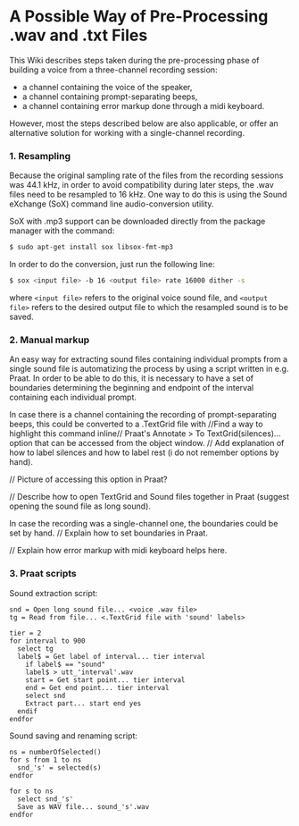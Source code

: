 # A Possible Way of Pre-Processing .wav and .txt Files

This Wiki describes steps taken during the pre-processing phase of building a voice from a three-channel recording session:

* a channel containing the voice of the speaker,
* a channel containing prompt-separating beeps,
* a channel containing error markup done through a midi keyboard.

However, most the steps described below are also applicable, or offer an alternative solution for working with a single-channel recording.

### 1. Resampling

Because the original sampling rate of the files from the recording sessions was 44.1 kHz, in order to avoid compatibility during later steps, the .wav files need to be resampled to 16 kHz. One way to do this is using the Sound eXchange (SoX) command line audio-conversion utility.

SoX with .mp3 support can be downloaded directly from the package manager with the command:
```sh
$ sudo apt-get install sox libsox-fmt-mp3
```

In order to do the conversion, just run the following line:
```sh
$ sox <input file> -b 16 <output file> rate 16000 dither -s
```
where ``<input file>`` refers to the original voice sound file, and ``<output file>`` refers to the desired output file to which the resampled sound is to be saved.

### 2. Manual markup

An easy way for extracting sound files containing individual prompts from a single sound file is automatizing the process by using a script written in e.g. Praat. In order to be able to do this, it is necessary to have a set of boundaries determining the beginning and endpoint of the interval containing each individual prompt.

In case there is a channel containing the recording of prompt-separating beeps, this could be converted to a .TextGrid file with
//Find a way to highlight this command inline// Praat's Annotate > To TextGrid(silences)... option that can be accessed from the object window.
// Add explanation of how to label silences and how to label rest (i do not remember options by hand).

// Picture of accessing this option in Praat?

// Describe how to open TextGrid and Sound files together in Praat (suggest opening the sound file as long sound).

In case the recording was a single-channel one, the boundaries could be set by hand. 
// Explain how to set boundaries in Praat.

// Explain how error markup with midi keyboard helps here.

### 3. Praat scripts

Sound extraction script:
```
snd = Open long sound file... <voice .wav file>
tg = Read from file... <.TextGrid file with 'sound' labels>

tier = 2
for interval to 900
  select tg
  label$ = Get label of interval... tier interval
    if label$ == "sound"
    label$ > utt_'interval'.wav
    start = Get start point... tier interval
    end = Get end point... tier interval
    select snd
    Extract part... start end yes
  endif
endfor
```

Sound saving and renaming script:
```
ns = numberOfSelected()
for s from 1 to ns
  snd_'s' = selected(s)
endfor

for s to ns
  select snd_'s'
  Save as WAV file... sound_'s'.wav
endfor
```